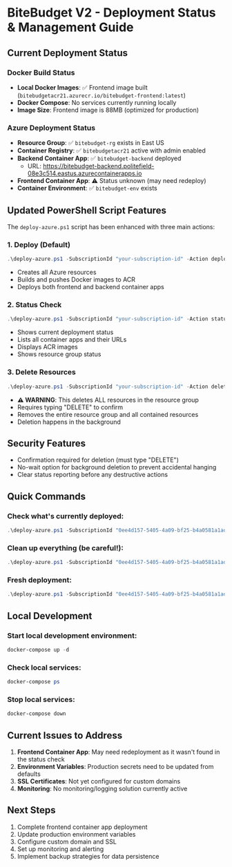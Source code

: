 # BiteBudget V2 - Deployment Status & Management Guide

## Current Deployment Status

### Docker Build Status

- **Local Docker Images**: ✅ Frontend image built (`bitebudgetacr21.azurecr.io/bitebudget-frontend:latest`)
- **Docker Compose**: No services currently running locally
- **Image Size**: Frontend image is 88MB (optimized for production)

### Azure Deployment Status

- **Resource Group**: ✅ `bitebudget-rg` exists in East US
- **Container Registry**: ✅ `bitebudgetacr21` active with admin enabled
- **Backend Container App**: ✅ `bitebudget-backend` deployed
  - URL: https://bitebudget-backend.politefield-08e3c514.eastus.azurecontainerapps.io
- **Frontend Container App**: ⚠️ Status unknown (may need redeploy)
- **Container Environment**: ✅ `bitebudget-env` exists

## Updated PowerShell Script Features

The `deploy-azure.ps1` script has been enhanced with three main actions:

### 1. Deploy (Default)

```powershell
.\deploy-azure.ps1 -SubscriptionId "your-subscription-id" -Action deploy
```

- Creates all Azure resources
- Builds and pushes Docker images to ACR
- Deploys both frontend and backend container apps

### 2. Status Check

```powershell
.\deploy-azure.ps1 -SubscriptionId "your-subscription-id" -Action status
```

- Shows current deployment status
- Lists all container apps and their URLs
- Displays ACR images
- Shows resource group status

### 3. Delete Resources

```powershell
.\deploy-azure.ps1 -SubscriptionId "your-subscription-id" -Action delete
```

- **⚠️ WARNING**: This deletes ALL resources in the resource group
- Requires typing "DELETE" to confirm
- Removes the entire resource group and all contained resources
- Deletion happens in the background

## Security Features

- Confirmation required for deletion (must type "DELETE")
- No-wait option for background deletion to prevent accidental hanging
- Clear status reporting before any destructive actions

## Quick Commands

### Check what's currently deployed:

```powershell
.\deploy-azure.ps1 -SubscriptionId "0ee4d157-5405-4a09-bf25-b4a0581a1adb" -Action status
```

### Clean up everything (be careful!):

```powershell
.\deploy-azure.ps1 -SubscriptionId "0ee4d157-5405-4a09-bf25-b4a0581a1adb" -Action delete
```

### Fresh deployment:

```powershell
.\deploy-azure.ps1 -SubscriptionId "0ee4d157-5405-4a09-bf25-b4a0581a1adb" -Action deploy
```

## Local Development

### Start local development environment:

```powershell
docker-compose up -d
```

### Check local services:

```powershell
docker-compose ps
```

### Stop local services:

```powershell
docker-compose down
```

## Current Issues to Address

1. **Frontend Container App**: May need redeployment as it wasn't found in the status check
2. **Environment Variables**: Production secrets need to be updated from defaults
3. **SSL Certificates**: Not yet configured for custom domains
4. **Monitoring**: No monitoring/logging solution currently active

## Next Steps

1. Complete frontend container app deployment
2. Update production environment variables
3. Configure custom domain and SSL
4. Set up monitoring and alerting
5. Implement backup strategies for data persistence
